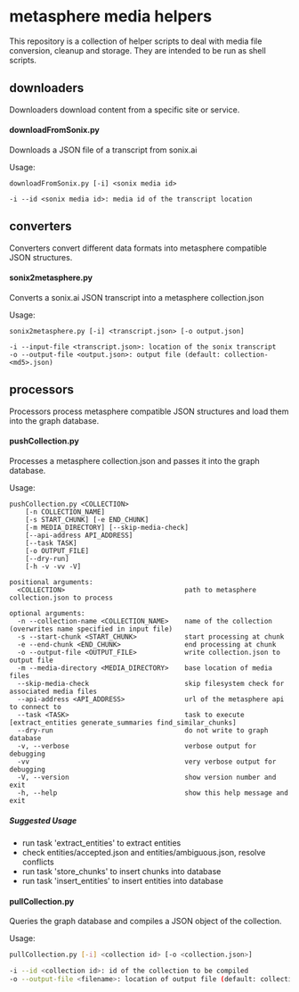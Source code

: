 # metasphere media helpers
This repository is a collection of helper scripts to deal with media file conversion, cleanup and storage. They are intended to be run as shell scripts.




## downloaders
Downloaders download content from a specific site or service.


#### downloadFromSonix.py
Downloads a JSON file of a transcript from sonix.ai

Usage:
```
downloadFromSonix.py [-i] <sonix media id>

-i --id <sonix media id>: media id of the transcript location
```


## converters
Converters convert different data formats into metasphere compatible JSON structures.

#### sonix2metasphere.py
Converts a sonix.ai JSON transcript into a metasphere collection.json

Usage:
```
sonix2metasphere.py [-i] <transcript.json> [-o output.json]

-i --input-file <transcript.json>: location of the sonix transcript
-o --output-file <output.json>: output file (default: collection-<md5>.json)
```


## processors
Processors process metasphere compatible JSON structures and load them into the graph database.

#### pushCollection.py
Processes a metasphere collection.json and passes it into the graph database.

Usage:
```
pushCollection.py <COLLECTION>
    [-n COLLECTION_NAME]
    [-s START_CHUNK] [-e END_CHUNK]
    [-m MEDIA_DIRECTORY] [--skip-media-check]
    [--api-address API_ADDRESS]
    [--task TASK]
    [-o OUTPUT_FILE]
    [--dry-run]
    [-h -v -vv -V]

positional arguments:
  <COLLECTION>                              path to metasphere collection.json to process

optional arguments:
  -n --collection-name <COLLECTION_NAME>    name of the collection (overwrites name specified in input file)
  -s --start-chunk <START_CHUNK>            start processing at chunk
  -e --end-chunk <END_CHUNK>                end processing at chunk
  -o --output-file <OUTPUT_FILE>            write collection.json to output file
  -m --media-directory <MEDIA_DIRECTORY>    base location of media files
  --skip-media-check                        skip filesystem check for associated media files
  --api-address <API_ADDRESS>               url of the metasphere api to connect to
  --task <TASK>                             task to execute [extract_entities generate_summaries find_similar_chunks]
  --dry-run                                 do not write to graph database
  -v, --verbose                             verbose output for debugging
  -vv                                       very verbose output for debugging
  -V, --version                             show version number and exit
  -h, --help                                show this help message and exit
```

##### Suggested Usage
- run task 'extract_entities' to extract entities
- check entities/accepted.json and entities/ambiguous.json, resolve conflicts
- run task 'store_chunks' to insert chunks into database
- run task 'insert_entities' to insert entities into database


#### pullCollection.py
Queries the graph database and compiles a JSON object of the collection.

Usage:
```bash
pullCollection.py [-i] <collection id> [-o <collection.json>]

-i --id <collection id>: id of the collection to be compiled
-o --output-file <filename>: location of output file (default: collection-<md5>.json)
```

